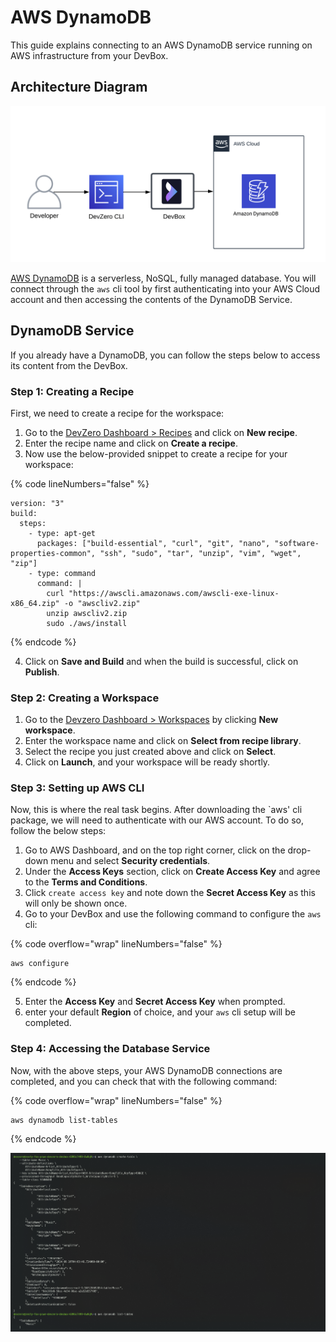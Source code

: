 # AWS DynamoDB

This guide explains connecting to an AWS DynamoDB service running on AWS infrastructure from your DevBox.

## Architecture Diagram

![AWS DynamoDB Architecture](../../../.gitbook/assets/aws-dynamodb-architecture.png)

<!-- markdown-link-check-disable-next-line -->
[AWS DynamoDB](https://docs.aws.amazon.com/amazondynamodb/latest/developerguide/Introduction.html) is a serverless, NoSQL, fully managed database. You will connect through the `aws` cli tool by first authenticating into your AWS Cloud account and then accessing the contents of the DynamoDB Service.

## DynamoDB Service

If you already have a DynamoDB, you can follow the steps below to access its content from the DevBox.

### Step 1: Creating a Recipe

First, we need to create a recipe for the workspace:

1. Go to the [DevZero Dashboard > Recipes](https://www.devzero.io/dashboard/recipes) and click on **New recipe**.
2. Enter the recipe name and click on **Create a recipe**.
3. Now use the below-provided snippet to create a recipe for your workspace:

{% code lineNumbers="false" %}
```
version: "3"
build:
  steps:
    - type: apt-get
      packages: ["build-essential", "curl", "git", "nano", "software-properties-common", "ssh", "sudo", "tar", "unzip", "vim", "wget", "zip"]
    - type: command
      command: |
        curl "https://awscli.amazonaws.com/awscli-exe-linux-x86_64.zip" -o "awscliv2.zip"
        unzip awscliv2.zip
        sudo ./aws/install
```
{% endcode %}

4. Click on **Save and Build** and when the build is successful, click on **Publish**.

### Step 2: Creating a Workspace

1. Go to the [Devzero Dashboard > Workspaces](https://www.devzero.io/dashboard/workspaces) by clicking **New workspace**.
2. Enter the workspace name and click on **Select from recipe library**.
3. Select the recipe you just created above and click on **Select**.
4. Click on **Launch**, and your workspace will be ready shortly.

### Step 3: Setting up AWS CLI

Now, this is where the real task begins. After downloading the `aws' cli package, we will need to authenticate with our AWS account. To do so, follow the below steps:

1. Go to AWS Dashboard, and on the top right corner, click on the drop-down menu and select **Security credentials**.
2. Under the **Access Keys** section, click on **Create Access Key** and agree to the **Terms and Conditions**.
3. Click `create access key` and note down the **Secret Access Key** as this will only be shown once.
4. Go to your DevBox and use the following command to configure the `aws` cli:

{% code overflow="wrap" lineNumbers="false" %}
```
aws configure
```
{% endcode %}

5. Enter the **Access Key** and **Secret Access Key** when prompted.
6. enter your default **Region** of choice, and your `aws` cli setup will be completed.

### Step 4: Accessing the Database Service

Now, with the above steps, your AWS DynamoDB connections are completed, and you can check that with the following command:

{% code overflow="wrap" lineNumbers="false" %}
```
aws dynamodb list-tables
```
{% endcode %}

![GCP DynamoDB Creation and Access](../../../.gitbook/assets/aws-dynamodb-creation.png)
